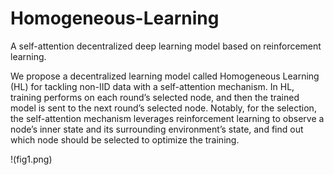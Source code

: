 # Homogeneous-Learning
A self-attention decentralized deep learning model based on reinforcement learning. 

We propose a decentralized learning model called Homogeneous Learning (HL) for tackling non-IID data with a self-attention mechanism. In HL, training performs on each round’s selected node, and then the trained model is sent to the next round’s selected node. Notably, for the selection, the self-attention mechanism leverages reinforcement learning to observe a node’s inner state and its surrounding environment’s state, and find out which node should be selected to optimize the training. 

!(fig1.png) 
